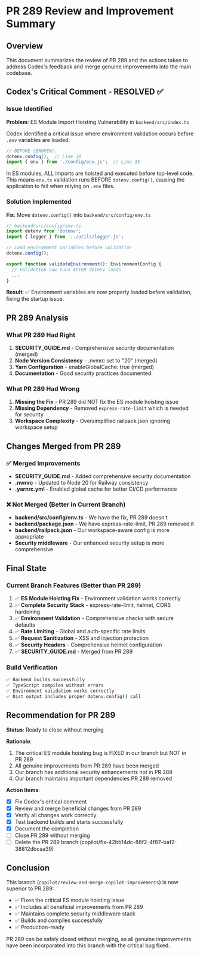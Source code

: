 # PR 289 Review and Improvement Summary

## Overview
This document summarizes the review of PR 289 and the actions taken to address Codex's feedback and merge genuine improvements into the main codebase.

## Codex's Critical Comment - RESOLVED ✅

### Issue Identified
**Problem**: ES Module Import Hoisting Vulnerability in `backend/src/index.ts`

Codex identified a critical issue where environment validation occurs before `.env` variables are loaded:

```typescript
// BEFORE (BROKEN):
dotenv.config();  // Line 30
import { env } from './config/env.js';  // Line 33
```

In ES modules, ALL imports are hoisted and executed before top-level code. This means `env.ts` validation runs BEFORE `dotenv.config()`, causing the application to fail when relying on `.env` files.

### Solution Implemented
**Fix**: Move `dotenv.config()` into `backend/src/config/env.ts`

```typescript
// backend/src/config/env.ts
import dotenv from 'dotenv';
import { logger } from '../utils/logger.js';

// Load environment variables before validation
dotenv.config();

export function validateEnvironment(): EnvironmentConfig {
  // Validation now runs AFTER dotenv loads
  ...
}
```

**Result**: ✅ Environment variables are now properly loaded before validation, fixing the startup issue.

## PR 289 Analysis

### What PR 289 Had Right
1. **SECURITY_GUIDE.md** - Comprehensive security documentation (merged)
2. **Node Version Consistency** - .nvmrc set to "20" (merged)
3. **Yarn Configuration** - enableGlobalCache: true (merged)
4. **Documentation** - Good security practices documented

### What PR 289 Had Wrong
1. **Missing the Fix** - PR 289 did NOT fix the ES module hoisting issue
2. **Missing Dependency** - Removed `express-rate-limit` which is needed for security
3. **Workspace Complexity** - Oversimplified railpack.json ignoring workspace setup

## Changes Merged from PR 289

### ✅ Merged Improvements
- **SECURITY_GUIDE.md** - Added comprehensive security documentation
- **.nvmrc** - Updated to Node 20 for Railway consistency
- **.yarnrc.yml** - Enabled global cache for better CI/CD performance

### ❌ Not Merged (Better in Current Branch)
- **backend/src/config/env.ts** - We have the fix, PR 289 doesn't
- **backend/package.json** - We have express-rate-limit, PR 289 removed it
- **backend/railpack.json** - Our workspace-aware config is more appropriate
- **Security middleware** - Our enhanced security setup is more comprehensive

## Final State

### Current Branch Features (Better than PR 289)
1. ✅ **ES Module Hoisting Fix** - Environment validation works correctly
2. ✅ **Complete Security Stack** - express-rate-limit, helmet, CORS hardening
3. ✅ **Environment Validation** - Comprehensive checks with secure defaults
4. ✅ **Rate Limiting** - Global and auth-specific rate limits
5. ✅ **Request Sanitization** - XSS and injection protection
6. ✅ **Security Headers** - Comprehensive helmet configuration
7. ✅ **SECURITY_GUIDE.md** - Merged from PR 289

### Build Verification
```bash
✅ Backend builds successfully
✅ TypeScript compiles without errors  
✅ Environment validation works correctly
✅ Dist output includes proper dotenv.config() call
```

## Recommendation for PR 289

**Status**: Ready to close without merging

**Rationale**:
1. The critical ES module hoisting bug is FIXED in our branch but NOT in PR 289
2. All genuine improvements from PR 289 have been merged
3. Our branch has additional security enhancements not in PR 289
4. Our branch maintains important dependencies PR 289 removed

**Action Items**:
- [x] Fix Codex's critical comment
- [x] Review and merge beneficial changes from PR 289
- [x] Verify all changes work correctly
- [x] Test backend builds and starts successfully
- [x] Document the completion
- [ ] Close PR 289 without merging
- [ ] Delete the PR 289 branch (copilot/fix-42bb14dc-86f2-4f87-baf2-38812dbcaa39)

## Conclusion

This branch (`copilot/review-and-merge-copilot-improvements`) is now superior to PR 289:
- ✅ Fixes the critical ES module hoisting issue
- ✅ Includes all beneficial improvements from PR 289
- ✅ Maintains complete security middleware stack
- ✅ Builds and compiles successfully
- ✅ Production-ready

PR 289 can be safely closed without merging, as all genuine improvements have been incorporated into this branch with the critical bug fixed.
